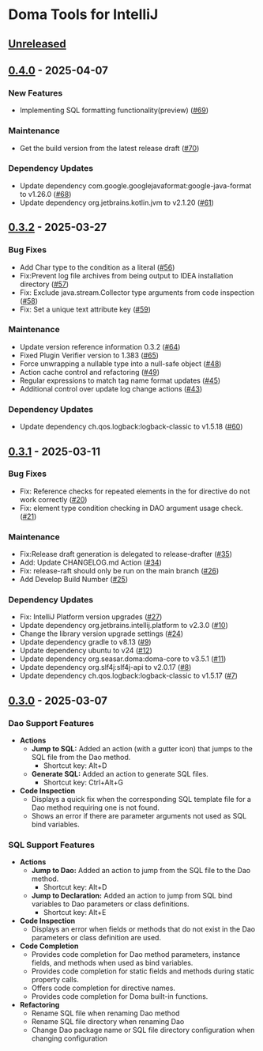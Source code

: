 # Doma Tools for IntelliJ

## [Unreleased]

## [0.4.0] - 2025-04-07

### New Features

- Implementing SQL formatting functionality(preview) ([#69])

### Maintenance

- Get the build version from the latest release draft ([#70])

### Dependency Updates

- Update dependency com.google.googlejavaformat:google-java-format to v1.26.0 ([#68])
- Update dependency org.jetbrains.kotlin.jvm to v2.1.20 ([#61])

[#69]:https://github.com/domaframework/doma-tools-for-intellij/pull/69
[#70]:https://github.com/domaframework/doma-tools-for-intellij/pull/70
[#68]:https://github.com/domaframework/doma-tools-for-intellij/pull/68
[#61]:https://github.com/domaframework/doma-tools-for-intellij/pull/61


## [0.3.2] - 2025-03-27

### Bug Fixes

- Add Char type to the condition as a literal ([#56])
- Fix:Prevent log file archives from being output to IDEA installation directory ([#57])
- Fix: Exclude java.stream.Collector type arguments from code inspection ([#58])
- Fix: Set a unique text attribute key ([#59])

### Maintenance

- Update version reference information 0.3.2 ([#64])
- Fixed Plugin Verifier version to 1.383 ([#65])
- Force unwrapping a nullable type into a null-safe object ([#48])
- Action cache control and refactoring ([#49])
- Regular expressions to match tag name format updates ([#45])
- Additional control over update log change actions ([#43])

### Dependency Updates

- Update dependency ch.qos.logback:logback-classic to v1.5.18 ([#60])

[#56]:https://github.com/domaframework/doma-tools-for-intellij/pull/56
[#57]:https://github.com/domaframework/doma-tools-for-intellij/pull/57
[#58]:https://github.com/domaframework/doma-tools-for-intellij/pull/58
[#59]:https://github.com/domaframework/doma-tools-for-intellij/pull/59
[#64]:https://github.com/domaframework/doma-tools-for-intellij/pull/64
[#65]:https://github.com/domaframework/doma-tools-for-intellij/pull/65
[#48]:https://github.com/domaframework/doma-tools-for-intellij/pull/48
[#49]:https://github.com/domaframework/doma-tools-for-intellij/pull/49
[#45]:https://github.com/domaframework/doma-tools-for-intellij/pull/45
[#43]:https://github.com/domaframework/doma-tools-for-intellij/pull/43
[#60]:https://github.com/domaframework/doma-tools-for-intellij/pull/60


## [0.3.1] - 2025-03-11

### Bug Fixes

- Fix: Reference checks for repeated elements in the for directive do not work correctly ([#20])
- Fix: element type condition checking in DAO argument usage check. ([#21])

### Maintenance

- Fix:Release draft generation is delegated to release-drafter ([#35])
- Add: Update CHANGELOG.md Action ([#34])
- Fix: release-raft should only be run on the main branch ([#26])
- Add Develop Build Number ([#25])

### Dependency Updates

- Fix: IntelliJ Platform version upgrades ([#27])
- Update dependency org.jetbrains.intellij.platform to v2.3.0 ([#10])
- Change the library version upgrade settings ([#24])
- Update dependency gradle to v8.13 ([#9])
- Update dependency ubuntu to v24 ([#12])
- Update dependency org.seasar.doma:doma-core to v3.5.1 ([#11])
- Update dependency org.slf4j:slf4j-api to v2.0.17 ([#8])
- Update dependency ch.qos.logback:logback-classic to v1.5.17 ([#7])

[#20]:https://github.com/domaframework/doma-tools-for-intellij/pull/20
[#21]:https://github.com/domaframework/doma-tools-for-intellij/pull/21
[#35]:https://github.com/domaframework/doma-tools-for-intellij/pull/35
[#34]:https://github.com/domaframework/doma-tools-for-intellij/pull/34
[#26]:https://github.com/domaframework/doma-tools-for-intellij/pull/26
[#25]:https://github.com/domaframework/doma-tools-for-intellij/pull/25
[#27]:https://github.com/domaframework/doma-tools-for-intellij/pull/27
[#10]:https://github.com/domaframework/doma-tools-for-intellij/pull/10
[#24]:https://github.com/domaframework/doma-tools-for-intellij/pull/24
[#9]:https://github.com/domaframework/doma-tools-for-intellij/pull/9
[#12]:https://github.com/domaframework/doma-tools-for-intellij/pull/12
[#11]:https://github.com/domaframework/doma-tools-for-intellij/pull/11
[#8]:https://github.com/domaframework/doma-tools-for-intellij/pull/8
[#7]:https://github.com/domaframework/doma-tools-for-intellij/pull/7


## [0.3.0] - 2025-03-07

### Dao Support Features

- **Actions**
  - **Jump to SQL:** Added an action (with a gutter icon) that jumps to the SQL file from the Dao method.
    - Shortcut key: Alt+D
  - **Generate SQL:** Added an action to generate SQL files.
    - Shortcut key: Ctrl+Alt+G
- **Code Inspection**
  - Displays a quick fix when the corresponding SQL template file for a Dao method requiring one is not found.
  - Shows an error if there are parameter arguments not used as SQL bind variables.

### SQL Support Features

- **Actions**
  - **Jump to Dao:** Added an action to jump from the SQL file to the Dao method.
    - Shortcut key: Alt+D
  - **Jump to Declaration:** Added an action to jump from SQL bind variables to Dao parameters or class definitions.
    - Shortcut key: Alt+E
- **Code Inspection**
  - Displays an error when fields or methods that do not exist in the Dao parameters or class definition are used.
- **Code Completion**
  - Provides code completion for Dao method parameters, instance fields, and methods when used as bind variables.
  - Provides code completion for static fields and methods during static property calls.
  - Offers code completion for directive names.
  - Provides code completion for Doma built-in functions.
- **Refactoring**
  - Rename SQL file when renaming Dao method
  - Rename SQL file directory when renaming Dao
  - Change Dao package name or SQL file directory configuration when changing configuration

[Unreleased]: https://github.com/domaframework/doma-tools-for-intellij/commits/main
[0.3.0]: https://github.com/domaframework/doma-tools-for-intellij/compare/v0.3.0
[0.3.1]: https://github.com/domaframework/doma-tools-for-intellij/compare/v0.3.0...0.3.1
[0.3.2]: https://github.com/domaframework/doma-tools-for-intellij/compare/0.3.1...0.3.2
[0.4.0]: https://github.com/domaframework/doma-tools-for-intellij/compare/0.3.2...0.4.0

